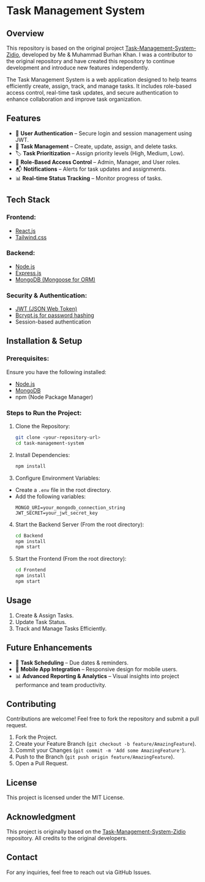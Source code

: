 # Task Management System

## Overview

This repository is based on the original project [Task-Management-System-Zidio](https://github.com/bk110306/Task-Management-System-Zidio), developed by Me & Muhammad Burhan Khan. I was a contributor to the original repository and have created this repository to continue development and introduce new features independently.

The Task Management System is a web application designed to help teams efficiently create, assign, track, and manage tasks. It includes role-based access control, real-time task updates, and secure authentication to enhance collaboration and improve task organization.

## Features

* 🔐 **User Authentication** – Secure login and session management using JWT.
* 📝 **Task Management** – Create, update, assign, and delete tasks.
* 🏷 **Task Prioritization** – Assign priority levels (High, Medium, Low).
* 👥 **Role-Based Access Control** – Admin, Manager, and User roles.
* 📬 **Notifications** – Alerts for task updates and assignments.
* 📊 **Real-time Status Tracking** – Monitor progress of tasks.

## Tech Stack

### Frontend:
* [React.js](https://reactjs.org/)
* [Tailwind.css](https://tailwindcss.com/)

### Backend:
* [Node.js](https://nodejs.org/)
* [Express.js](https://expressjs.com/)
* [MongoDB (Mongoose for ORM)](https://www.mongodb.com/)

### Security & Authentication:
* [JWT (JSON Web Token)](https://jwt.io/)
* [Bcrypt.js for password hashing](https://www.npmjs.com/package/bcryptjs)
* Session-based authentication

## Installation & Setup

### Prerequisites:

Ensure you have the following installed:

* [Node.js](https://nodejs.org/)
* [MongoDB](https://www.mongodb.com/docs/manual/tutorial/install-mongodb-on-windows/)
* npm (Node Package Manager)

### Steps to Run the Project:

1. Clone the Repository:
    ```sh
    git clone <your-repository-url>
    cd task-management-system
    ```

2. Install Dependencies:
    ```sh
    npm install
    ```

3. Configure Environment Variables:

* Create a `.env` file in the root directory.
* Add the following variables:
    ```
    MONGO_URI=your_mongodb_connection_string
    JWT_SECRET=your_jwt_secret_key
    ```

4. Start the Backend Server (From the root directory):
    ```sh
    cd Backend
    npm install
    npm start
    ```

5. Start the Frontend (From the root directory):
    ```sh
    cd Frontend
    npm install
    npm start
    ```

## Usage
1. Create & Assign Tasks.
2. Update Task Status.
3. Track and Manage Tasks Efficiently.

## Future Enhancements

* 📅 **Task Scheduling** – Due dates & reminders.
* 📱 **Mobile App Integration** – Responsive design for mobile users.
* 📊 **Advanced Reporting & Analytics** – Visual insights into project performance and team productivity.

## Contributing

Contributions are welcome! Feel free to fork the repository and submit a pull request.

1. Fork the Project.
2. Create your Feature Branch (`git checkout -b feature/AmazingFeature`).
3. Commit your Changes (`git commit -m 'Add some AmazingFeature'`).
4. Push to the Branch (`git push origin feature/AmazingFeature`).
5. Open a Pull Request.

## License

This project is licensed under the MIT License.

## Acknowledgment

This project is originally based on the [Task-Management-System-Zidio](https://github.com/bk110306/Task-Management-System-Zidio) repository. All credits to the original developers.

## Contact

For any inquiries, feel free to reach out via GitHub Issues.

<!-- MARKDOWN LINKS & IMAGES -->
[React.js]: https://img.shields.io/badge/React-20232A?style=for-the-badge&logo=react&logoColor=61DAFB
[React-url]: https://reactjs.org/
